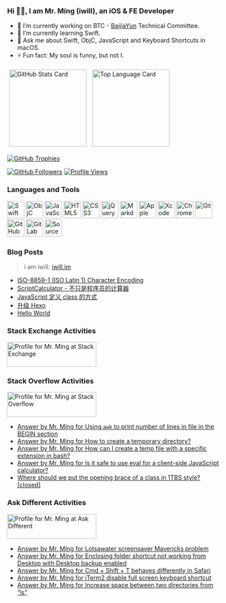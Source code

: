 ### Hi 👋🏿, I am Mr. Míng (iwill), an iOS & FE Developer

- 🔭 I’m currently working on BTC - [BaijiaYun](https://www.baijiayun.com/) Technical Committee.
- 🌱 I’m currently learning Swift.
- 💬 Ask me about Swift, ObjC, JavaScript and Keyboard Shortcuts in macOS.
- ⚡ Fun fact: My soul is funny, but not I.

<p><!-- add `p` for margin-bottom -->
  <a href="#"><!-- add `a` for inline-block -->
    <img alt="GitHub Stats Card" src="https://github-readme-stats.vercel.app/api?username=iwill&count_private=true&include_all_commits=true&show_icons=true&disable_animations=true&theme=swift" valign="top" hspace="5px" vspace="5px" height="180px" /><!-- remove space before `/a` for link style --></a>
  <a href="#">
    <img alt="Top Language Card" src="https://github-readme-stats.vercel.app/api/top-langs/?username=iwill&langs_count=10&layout=compact&theme=swift" valign="top" hspace="5px" vspace="5px" height="180px" /></a>
</p>

<a href="#">![GitHub Trophies](https://github-profile-trophy.vercel.app/?username=iwill&column=9&margin-w=10&margin-h=10&no-bg=true&no-frame=true)</a>

<div>
  <a href="#"><img src="https://img.shields.io/github/followers/iwill?label=Follow&style=social" alt="GitHub Followers" /></a>
  <a href="#"><img src="https://komarev.com/ghpvc/?username=iwill" alt="Profile Views" /></a>
</div>

### Languages and Tools

<div>
  <!-- Languages -->
  <a href="#"><img src="https://cdn.jsdelivr.net/gh/devicons/devicon/icons/swift/swift-original.svg" alt="Swift" width="40" height="40" /></a>
  <a href="#"><img src="https://cdn.jsdelivr.net/gh/devicons/devicon/icons/objectivec/objectivec-plain.svg" alt="ObjC" width="40" height="40" /></a>
  <a href="#"><img src="https://cdn.jsdelivr.net/gh/devicons/devicon/icons/javascript/javascript-original.svg" alt="JavaScript" width="40" height="40" /></a>
  <a href="#"><img src="https://cdn.jsdelivr.net/gh/devicons/devicon/icons/html5/html5-original.svg" width="40" alt="HTML5" height="40" /></a>
  <a href="#"><img src="https://cdn.jsdelivr.net/gh/devicons/devicon/icons/css3/css3-original.svg" width="40" alt="CSS3" height="40" /></a>
  <a href="#"><img src="https://cdn.jsdelivr.net/gh/devicons/devicon/icons/jquery/jquery-original.svg" alt="jQuery" width="40" height="40" /></a>
  <a href="#"><img src="https://cdn.jsdelivr.net/gh/devicons/devicon/icons/markdown/markdown-original.svg" alt="Markdown" width="40" height="40" /></a>
  <!-- Tools -->
  <a href="#"><img src="https://cdn.jsdelivr.net/gh/devicons/devicon/icons/apple/apple-original.svg" alt="Apple" width="40" height="40" /></a>
  <a href="#"><img src="https://cdn.jsdelivr.net/gh/devicons/devicon/icons/xcode/xcode-original.svg" alt="Xcode" width="40" height="40" /></a>
  <a href="#"><img src="https://cdn.jsdelivr.net/gh/devicons/devicon/icons/chrome/chrome-original.svg" alt="Chrome" width="40" height="40" /></a>
  <a href="#"><img src="https://cdn.jsdelivr.net/gh/devicons/devicon/icons/git/git-original.svg" alt="Git" width="40" height="40" /></a>
  <a href="#"><img src="https://cdn.jsdelivr.net/gh/devicons/devicon/icons/github/github-original.svg" alt="GitHub" width="40" height="40" /></a>
  <a href="#"><img src="https://cdn.jsdelivr.net/gh/devicons/devicon/icons/gitlab/gitlab-original.svg" alt="GitLab" width="40" height="40" /></a>
  <a href="#"><img src="https://cdn.jsdelivr.net/gh/devicons/devicon/icons/sourcetree/sourcetree-original.svg" alt="SourceTree" width="40" height="40" /></a>
</div>

### Blog Posts

> i am iwill: [iwill.im](https://iwill.im/)

<!-- BLOG-POST-LIST:START -->
- [ISO-8859-1 &lpar;ISO Latin 1&rpar; Character Encoding](https://iwill.im/2022/09/27/ISO-8859-1-Encoding/)
- [ScriptCalculator - 不只是程序员的计算器](https://iwill.im/2022/07/08/script-calculator/)
- [JavaScript 定义 class 的方式](https://iwill.im/2022/04/07/class-js/)
- [升级 Hexo](https://iwill.im/2022/02/09/updating-hexo/)
- [Hello World](https://iwill.im/2015/08/28/hello-world/)
<!-- BLOG-POST-LIST:END -->

### Stack Exchange Activities

<!-- https://stackoverflow.com/users/456536/mr-m%c3%adng/flair -->
<a href="https://stackexchange.com/users/206938/mr-m%C3%ADng"><img src="https://stackexchange.com/users/flair/206938.png?theme=clean" width="208" height="58" alt="Profile for Mr. M&#237;ng at Stack Exchange" title="Profile for Mr. M&#237;ng at Stack Exchange"></a>

<!-- STACKEXCHANGE:START -->
<!-- STACKEXCHANGE:END -->

### Stack Overflow Activities

<!-- https://stackoverflow.com/users/456536/mr-m%c3%adng/flair -->
<a href="https://stackoverflow.com/users/456536/mr-m%c3%adng"><img src="https://stackoverflow.com/users/flair/456536.png?theme=clean" width="208" height="58" alt="Profile for Mr. M&#237;ng at Stack Overflow" title="Profile for Mr. M&#237;ng at Stack Overflow"></a>

<!-- STACKOVERFLOW:START -->
- [Answer by Mr. Míng for Using `awk` to print number of lines in file in the BEGIN section](https://stackoverflow.com/questions/29314555/using-awk-to-print-number-of-lines-in-file-in-the-begin-section/75145609#75145609)
- [Answer by Mr. Míng for How to create a temporary directory?](https://stackoverflow.com/questions/4632028/how-to-create-a-temporary-directory/74558829#74558829)
- [Answer by Mr. Míng for How can I create a temp file with a specific extension in bash?](https://stackoverflow.com/questions/2419754/how-can-i-create-a-temp-file-with-a-specific-extension-in-bash/74548824#74548824)
- [Answer by Mr. Míng for Is it safe to use eval for a client-side JavaScript calculator?](https://stackoverflow.com/questions/72823355/is-it-safe-to-use-eval-for-a-client-side-javascript-calculator/73495791#73495791)
- [Where should we put the opening brace of a class in 1TBS style? [closed]](https://stackoverflow.com/questions/73442910/where-should-we-put-the-opening-brace-of-a-class-in-1tbs-style)
<!-- STACKOVERFLOW:END -->

### Ask Different Activities

<!-- https://apple.stackexchange.com/users/35986/mr-m%c3%adng/flair -->
<a href="https://apple.stackexchange.com/users/35986/mr-m%c3%adng"><img src="https://apple.stackexchange.com/users/flair/35986.png?theme=clean" width="208" height="58" alt="Profile for Mr. M&#237;ng at Ask Different" title="Profile for Mr. M&#237;ng at Ask Different"></a>

<!-- ASKDIFFERENT:START -->
- [Answer by Mr. Míng for Lotsawater screensaver Mavericks problem](https://apple.stackexchange.com/questions/106715/lotsawater-screensaver-mavericks-problem/454161#454161)
- [Answer by Mr. Míng for Enclosing folder shortcut not working from Desktop with Desktop backup enabled](https://apple.stackexchange.com/questions/452296/enclosing-folder-shortcut-not-working-from-desktop-with-desktop-backup-enabled/453035#453035)
- [Answer by Mr. Míng for Cmd + Shift + T behaves differently in Safari](https://apple.stackexchange.com/questions/452487/cmd-shift-t-behaves-differently-in-safari/453034#453034)
- [Answer by Mr. Míng for iTerm2 disable full screen keyboard shortcut](https://apple.stackexchange.com/questions/452519/iterm2-disable-full-screen-keyboard-shortcut/453033#453033)
- [Answer by Mr. Míng for Increase space between two directories from “ls”](https://apple.stackexchange.com/questions/130978/increase-space-between-two-directories-from-ls/451948#451948)
<!-- ASKDIFFERENT:END -->

<!--
**iwill/iwill** is a ✨ _special_ ✨ repository because its `README.md` (this file) appears on your GitHub profile.

Here are some ideas to get you started:

- 🔭 I’m currently working on ...
- 🌱 I’m currently learning ...
- 👯 I’m looking to collaborate on ...
- 🤔 I’m looking for help with ...
- 💬 Ask me about ...
- 📫 How to reach me: ...
- 😄 Pronouns: ...
- ⚡ Fun fact: ...
-->
